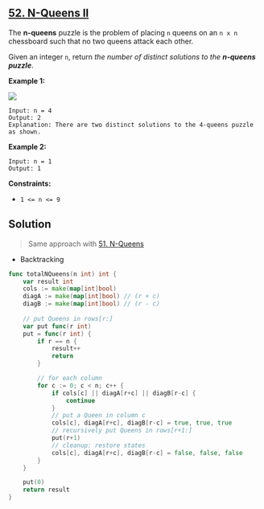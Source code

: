 ## [52. N-Queens II](https://leetcode.com/problems/n-queens-ii/)


The **n-queens** puzzle is the problem of placing `n` queens on an `n x n` chessboard such that no two queens attack each other.

Given an integer `n`, return _the number of distinct solutions to the **n-queens puzzle**_.

**Example 1:**

![](https://assets.leetcode.com/uploads/2020/11/13/queens.jpg)

```
Input: n = 4
Output: 2
Explanation: There are two distinct solutions to the 4-queens puzzle as shown.
```

**Example 2:**

```
Input: n = 1
Output: 1
```

**Constraints:**

*   `1 <= n <= 9`



## Solution

> Same approach with [51. N-Queens](https://leetcode.com/problems/n-queens/) 

- Backtracking

```go
func totalNQueens(n int) int {
    var result int
    cols := make(map[int]bool)
    diagA := make(map[int]bool) // (r + c)
    diagB := make(map[int]bool) // (r - c)
    
    // put Queens in rows[r:]
    var put func(r int)
    put = func(r int) {
        if r == n {
            result++
            return
        }

        // for each column
        for c := 0; c < n; c++ {
            if cols[c] || diagA[r+c] || diagB[r-c] {
                continue
            }
            // put a Queen in column c
            cols[c], diagA[r+c], diagB[r-c] = true, true, true
            // recursively put Queens in rows[r+1:]
            put(r+1)
            // cleanup: restore states
            cols[c], diagA[r+c], diagB[r-c] = false, false, false
        }
    }

    put(0)
    return result
}
```